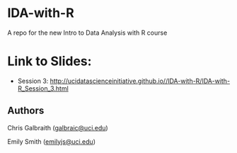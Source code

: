 # IDA-with-R
A repo for the new Intro to Data Analysis with R course

# Link to Slides:
* Session 3: <http://ucidatascienceinitiative.github.io//IDA-with-R/IDA-with-R_Session_3.html>

## Authors
Chris Galbraith (<galbraic@uci.edu>)

Emily Smith (<emilyjs@uci.edu>)
